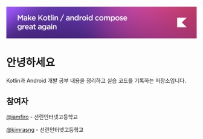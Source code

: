 ![ORG Banner images](https://github.com/kotlin-starter/.github/blob/main/banner.png)

# 안녕하세요
Kotlin과 Android 개발 공부 내용을 정리하고 실습 코드를 기록하는 저장소입니다.

## 참여자
[@iamfiro](https://github.com/iamfiro) - 선린인터넷고등학교

[@kimrasng](https://github.com/kimrasng) - 선린인터넷고등학교
